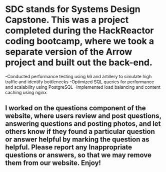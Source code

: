 # SDC stands for Systems Design Capstone. This was a project completed during the HackReactor coding bootcamp, where we took a separate version of the Arrow project and built out the back-end.

-Conducted performance testing using k6 and artillery to simulate high traffic and identify bottlenecks
-Optimized SQL queries for performance and scalability using PostgreSQL 
-Implemented load balancing and content caching using nginx

## I worked on the questions component of the website, where users review and post questions, answering questions and posting photos, and let others know if they found a particular question or answer helpful by marking the question as helpful. Please report any Inappropriate questions or answers, so that we may remove them from our website. Enjoy!



